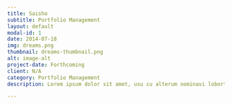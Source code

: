 ```yaml
---
title: Saisho
subtitle: Portfolio Management
layout: default
modal-id: 1
date: 2014-07-18
img: dreams.png
thumbnail: dreams-thumbnail.png
alt: image-alt
project-date: Forthcoming
client: N/A
category: Portfolio Management
description: Lorem ipsum dolor sit amet, usu cu alterum nominavi lobortis. At duo novum diceret. Tantas apeirian vix et, usu sanctus postulant inciderint ut, populo diceret necessitatibus in vim. Cu eum dicam feugiat noluisse.

---
```

